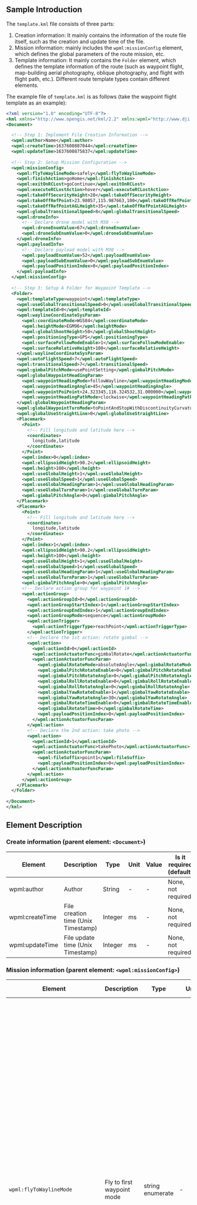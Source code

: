 
## Sample Introduction

The `template.kml` file consists of three parts:

1. Creation information: It mainly contains the information of the route file itself, such as the creation and update time of the file.
2. Mission information: mainly includes the `wpml:missionConfig` element, which defines the global parameters of the route mission, etc.
3. Template information: It mainly contains the `Folder` element, which defines the template information of the route (such as waypoint flight, map-building aerial photography, oblique photography, and flight with flight path, etc.). Different route template types contain different elements.

The example file of `template.kml` is as follows (take the waypoint flight template as an example):

```xml
<?xml version="1.0" encoding="UTF-8"?>
<kml xmlns="http://www.opengis.net/kml/2.2" xmlns:wpml="http://www.dji.com/wpmz/1.0.2">
<Document>

  <!-- Step 1: Implement File Creation Information -->
  <wpml:author>Name</wpml:author>
  <wpml:createTime>1637600807044</wpml:createTime>
  <wpml:updateTime>1637600875837</wpml:updateTime>
 
  <!-- Step 2: Setup Mission Configuration -->
  <wpml:missionConfig>
    <wpml:flyToWaylineMode>safely</wpml:flyToWaylineMode>
    <wpml:finishAction>goHome</wpml:finishAction>
    <wpml:exitOnRCLost>goContinue</wpml:exitOnRCLost>
    <wpml:executeRCLostAction>hover</wpml:executeRCLostAction>
    <wpml:takeOffSecurityHeight>20</wpml:takeOffSecurityHeight>
    <wpml:takeOffRefPoint>23.98057,115.987663,100</wpml:takeOffRefPoint>
    <wpml:takeOffRefPointAGLHeight>35</wpml:takeOffRefPointAGLHeight>
    <wpml:globalTransitionalSpeed>8</wpml:globalTransitionalSpeed>
    <wpml:droneInfo>
      <!-- Declare drone model with M30 -->
      <wpml:droneEnumValue>67</wpml:droneEnumValue>
      <wpml:droneSubEnumValue>0</wpml:droneSubEnumValue>
    </wpml:droneInfo>
    <wpml:payloadInfo>
      <!-- Declare payload model with M30 -->
      <wpml:payloadEnumValue>52</wpml:payloadEnumValue>
      <wpml:payloadSubEnumValue>0</wpml:payloadSubEnumValue>
      <wpml:payloadPositionIndex>0</wpml:payloadPositionIndex>
    </wpml:payloadInfo>
  </wpml:missionConfig>
 
  <!-- Step 3: Setup A Folder for Waypoint Template -->
  <Folder>
    <wpml:templateType>waypoint</wpml:templateType>
    <wpml:useGlobalTransitionalSpeed>0</wpml:useGlobalTransitionalSpeed>
    <wpml:templateId>0</wpml:templateId>
    <wpml:waylineCoordinateSysParam>
      <wpml:coordinateMode>WGS84</wpml:coordinateMode>
      <wpml:heightMode>EGM96</wpml:heightMode>
      <wpml:globalShootHeight>50</wpml:globalShootHeight>
      <wpml:positioningType>GPS</wpml:positioningType>
      <wpml:surfaceFollowModeEnable>1</wpml:surfaceFollowModeEnable>
      <wpml:surfaceRelativeHeight>100</wpml:surfaceRelativeHeight>
    </wpml:waylineCoordinateSysParam>
    <wpml:autoFlightSpeed>7</wpml:autoFlightSpeed>
    <wpml:transitionalSpeed>7</wpml:transitionalSpeed>
    <wpml:gimbalPitchMode>usePointSetting</wpml:gimbalPitchMode>
    <wpml:globalWaypointHeadingParam>
      <wpml:waypointHeadingMode>followWayline</wpml:waypointHeadingMode>
      <wpml:waypointHeadingAngle>45</wpml:waypointHeadingAngle>
      <wpml:waypointPoiPoint>24.323345,116.324532,31.000000</wpml:waypointPoiPoint>
      <wpml:waypointHeadingPathMode>clockwise</wpml:waypointHeadingPathMode>
    </wpml:globalWaypointHeadingParam>
    <wpml:globalWaypointTurnMode>toPointAndStopWithDiscontinuityCurvature</wpml:globalWaypointTurnMode>
    <wpml:globalUseStraightLine>0</wpml:globalUseStraightLine>
    <Placemark>
      <Point>
        <!-- Fill longitude and latitude here -->
        <coordinates>
          longitude,latitude
        </coordinates>
      </Point>
      <wpml:index>0</wpml:index>
      <wpml:ellipsoidHeight>90.2</wpml:ellipsoidHeight>
      <wpml:height>100</wpml:height>
      <wpml:useGlobalHeight>1</wpml:useGlobalHeight>
      <wpml:useGlobalSpeed>1</wpml:useGlobalSpeed>
      <wpml:useGlobalHeadingParam>1</wpml:useGlobalHeadingParam>
      <wpml:useGlobalTurnParam>1</wpml:useGlobalTurnParam>
      <wpml:gimbalPitchAngle>0</wpml:gimbalPitchAngle>
    </Placemark>
    <Placemark>
      <Point>
        <!-- Fill longitude and latitude here -->
        <coordinates>
          longitude,latitude
        </coordinates>
      </Point>
      <wpml:index>1</wpml:index>
      <wpml:ellipsoidHeight>90.2</wpml:ellipsoidHeight>
      <wpml:height>100</wpml:height>
      <wpml:useGlobalHeight>1</wpml:useGlobalHeight>
      <wpml:useGlobalSpeed>1</wpml:useGlobalSpeed>
      <wpml:useGlobalHeadingParam>1</wpml:useGlobalHeadingParam>
      <wpml:useGlobalTurnParam>1</wpml:useGlobalTurnParam>
      <wpml:gimbalPitchAngle>0</wpml:gimbalPitchAngle>
      <!-- Declare action group for waypoint 1# -->
      <wpml:actionGroup>
        <wpml:actionGroupId>0</wpml:actionGroupId>
        <wpml:actionGroupStartIndex>1</wpml:actionGroupStartIndex>
        <wpml:actionGroupEndIndex>1</wpml:actionGroupEndIndex>
        <wpml:actionGroupMode>sequence</wpml:actionGroupMode>
        <wpml:actionTrigger>
          <wpml:actionTriggerType>reachPoint</wpml:actionTriggerType>
        </wpml:actionTrigger>
        <!-- Declare the 1st action: rotate gimbal -->
        <wpml:action>
          <wpml:actionId>0</wpml:actionId>
          <wpml:actionActuatorFunc>gimbalRotate</wpml:actionActuatorFunc>
          <wpml:actionActuatorFuncParam>
            <wpml:gimbalRotateMode>absoluteAngle</wpml:gimbalRotateMode>
            <wpml:gimbalPitchRotateEnable>0</wpml:gimbalPitchRotateEnable>
            <wpml:gimbalPitchRotateAngle>0</wpml:gimbalPitchRotateAngle>
            <wpml:gimbalRollRotateEnable>0</wpml:gimbalRollRotateEnable>
            <wpml:gimbalRollRotateAngle>0</wpml:gimbalRollRotateAngle>
            <wpml:gimbalYawRotateEnable>1</wpml:gimbalYawRotateEnable>
            <wpml:gimbalYawRotateAngle>30</wpml:gimbalYawRotateAngle>
            <wpml:gimbalRotateTimeEnable>0</wpml:gimbalRotateTimeEnable>
            <wpml:gimbalRotateTime>0</wpml:gimbalRotateTime>
            <wpml:payloadPositionIndex>0</wpml:payloadPositionIndex>
          </wpml:actionActuatorFuncParam>
        </wpml:action>
        <!-- Declare the 2nd action: take photo -->
        <wpml:action>
          <wpml:actionId>1</wpml:actionId>
          <wpml:actionActuatorFunc>takePhoto</wpml:actionActuatorFunc>
          <wpml:actionActuatorFuncParam>
            <wpml:fileSuffix>point1</wpml:fileSuffix>
            <wpml:payloadPositionIndex>0</wpml:payloadPositionIndex>
          </wpml:actionActuatorFuncParam>
        </wpml:action>
      </wpml:actionGroup>
    </Placemark>
  </Folder>
 
</Document>
</kml>
```



## Element Description

### Create information (parent element: `<Document>`)

| Element         | Description                         | Type    | Unit | Value | Is it required (default) | Product Support     |
| --------------- | ----------------------------------- | ------- | ---- | ----- | ------------------------ | ------------------- |
| wpml:author     | Author                              | String  | -    | -     | None, not required       | M300 RTK, M30/M30T, M3E/M3T/M3M |
| wpml:createTime | File creation time (Unix Timestamp) | Integer | ms   | -     | None, not required       | M300 RTK, M30/M30T, M3E/M3T/M3M |
| wpml:updateTime | File update time (Unix Timestamp)   | Integer | ms   | -     | None, not required       | M300 RTK, M30/M30T, M3E/M3T/M3M |

### Mission information (parent element: `<wpml:missionConfig>`)

| Element                       | Description                                             | Type             | Unit <div style="width: 50pt"/> | Value                                                        | Is it required (default) | Product Support     |
| ----------------------------- | ------------------------------------------------------- | ---------------- | ----- | ------------------------------------------------------------ | ------------------------ | ------------------- |
| `wpml:flyToWaylineMode`       | Fly to first waypoint mode                              | string enumerate | -     | `safely`: The aircraft in safe mode<br /> (M300) takes off, ascends to the altitude of the first waypoint, and then flies level to the first waypoint. If the first waypoint is lower than the take-off point, after takeoff, it will level fly to the top of the first waypoint and then descend. <br /> (M30) The aircraft takes off, rises to the altitude of the first waypoint, and then flies level to the first waypoint. If the first waypoint is lower than the "safe take-off altitude", after taking off to the "safe take-off altitude", level flight to the first waypoint and then descend. Note that the "safe takeoff altitude" only takes effect when the aircraft is not taking off. <br /><br />`pointToPoint`: In tilt flight mode<br /> (M300), after the aircraft takes off, it tilts to the first waypoint. <br /> (M30) The aircraft takes off to the "safe take-off altitude", and then ramps to the first waypoint. If the altitude of the first waypoint is lower than the "safe take-off altitude", it will first level flight and then descend. | Required                 | M300 RTK, M30/M30T, M3E/M3T/M3M |
| `wpml:finishAction`           | The action when finish mission                          | string enumerate | -     | `goHome`: After the aircraft completes the route task, exit the route mode and return to home. noAction: After the aircraft completes the route task, it exits the route mode. <br />`autoLand`: After the aircraft completes the route task, it exits the route mode and lands on the spot. <br />`gotoFirstWaypoint`: After the aircraft completes the route task, it will immediately fly to the starting point of the route, and exit route mode when it arrives. <br />*Note: During the execution of the above actions, if the aircraft exits the route mode and enters the runaway state, the runaway action will be executed first.* | Required                 | M300 RTK, M30/M30T, M3E/M3T/M3M |
| wpml:exitOnRCLost             | Whether to continue to execute the route out of control | string enumerate | -     | goContinue: Continue to execute the wayline<br />executeLostAction: Exit the route and execute the runaway action<br />`goContinue`: Continue to execute the wayline<br />`executeLostAction`: Exit the route and execute the runaway action | Required                 | M300 RTK, M30/M30T, M3E/M3T/M3M |
| wpml:executeRCLostAction      | Type of disconnect action                               | string enumerate | -     | `goBack`: Go back. The aircraft is flying from the out-of-control position to the take-off point<br />`landing`: landing. The aircraft landed in place from an out-of-control position<br />`hover`: hover. The aircraft is hovering from an out-of-control position |    None. When the `wpml:exitOnRCLost` is `executeLostAction`, it is required.              | M300 RTK, M30/M30T, M3E/M3T/M3M |
| wpml:takeOffSecurityHeight    | Safe takeoff altitude                                   | Float            | m     | [1.5, 1500] (Altitude mode: relative to takeoff point altitude)<br /> *Note: After the aircraft takes off, climb to this altitude first, and then fly to the first waypoint according to the setting of "Fly to the first waypoint mode". This element only takes effect when the aircraft is not taking off.* | 1.5                      | M30/M30T, M3E/M3T/M3M          |
| wpml:globalTransitionalSpeed  | Global route transition speed                           | Float            | m/s   | > 0<br />*Note: The speed at which the aircraft flies to the first waypoint of each route. When the route mission is interrupted, the speed of the aircraft recovering from the current position to the interruption point.* | Required                 | M300 RTK, M30/M30T, M3E/M3T/M3M |
| wpml:takeOffRefPoint<x,y,z>   | reference take-off point                                | Float            | °,  °,  m | [-90,90],[-180,180],unlimited<br />*Note: "Reference Takeoff Point" is only for reference of route planning. When the aircraft executes the route, the actual takeoff point of the aircraft shall prevail, and the height of the ellipsoid shall be used.* | None，Not Required       | M30/M30T, M3E/M3T/M3M          |
| wpml:takeOffRefPointAGLHeight | The altitude of the reference take-off point            | Float            | m     | *Note: The altitude of "reference take-off point" corresponds to the ellipsoid height in "reference take-off point".* | None，Not Required       | M30/M30T, M3E/M3T/M3M          |
| wpml:droneInfo                | Aircraft type information                               | -                | -     | -                                                            | -                        | M300 RTK, M30/M30T, M3E/M3T/M3M |
| wpml:payloadInfo              | Payload information                                     | -                | -     | -                                                            | -                        | M300 RTK, M30/M30T, M3E/M3T/M3M |

### Template information (parent element: `<Folder>`)

#### Template common elements（parent element：`<Folder>`）

| Element                        | Description                                                  | Type             | Unit | Value                                                        | Is it required (default) | Product Support     |
| ------------------------------ | ------------------------------------------------------------ | ---------------- | ---- | ------------------------------------------------------------ | ------------------------ | ------------------- |
| wpml:templateType              | Predefined Template Type<br />*Note: Templates provide users with a solution for quickly generating routes. The user fills in the template Element, and then imports the DJI support client (such as DJI Pilot) to quickly generate an executable mapping/inspection route.* | string enumerate | -    | `waypoint`<br />`mapping2d`<br /> `mapping3d`<br />`mappingStrip` | Required                 | M300 RTK, M30/M30T, M3E/M3T/M3M |
| wpml:templateId                | Template ID<br />*Note: This ID is unique within a kmz file. It is recommended to start monotonically and continuously increase from 0. In the template.kml and waylines.wpml files, this id will be used to associate the template with the generated executable routes.* | Integer          | -    | [0, 65535]                                                   | Required                 | M300 RTK, M30/M30T, M3E/M3T/M3M |
| wpml:autoFlightSpeed           | Global flight speed                                          | Float            | m/s  | (0, the maximum flight speed]<br />*Note: The maximum flight speed of different models is different. This Element defines the target flight speed of the aircraft in the entire route generated by this template. If an additional The Element of the waypoint, the local definition will override the global definition.* | Required                 | M300 RTK, M30/M30T, M3E/M3T/M3M |
| wpml:waylineCoordinateSysParam | Coordinate system parameters                                 | -                | -    | -                                                            | -                        | M300 RTK, M30/M30T, M3E/M3T/M3M |
| wpml:payloadParam              | Payload parameters                                           | -                | -    | -                                                            | -                        | M300 RTK, M30/M30T, M3E/M3T/M3M |

#### Waypoint Flight Template Element (Parent Element: `<Folder>`)

| Element                         | Description                                                  | Type             | Unit | Value                                                        | Is it required (default)                                     | Product Support     |
| ------------------------------- | ------------------------------------------------------------ | ---------------- | ---- | ------------------------------------------------------------ | ------------------------------------------------------------ | ------------------- |
| wpml:globalWaypointTurnMode     | Global Waypoint Type (Global Waypoint Turn Mode)             | string enumerate | -    | `coordinateTurn`: Coordinate turn, but point, turn ahead<br />`toPointAndStopWithDiscontinuityCurvature`: Fly in a straight line, the aircraft will stop at the point<br />`toPointAndStopWithContinuityCurvature`: curve flight, the aircraft will stop at the point<br />`toPointAndPassWithContinuityCurvature`: Curve flight, the aircraft will stop at the point | Required                                                     | M300 RTK, M30/M30T, M3E/M3T/M3M |
| wpml:globalUseStraightLine      | Whether the global segment trajectory is as close to a straight line as possible | Boolean          |      | 0: The trajectory of the flight segment is a curve in the whole process<br />1: The trajectory of the flight segment should be as close as possible to the line connecting the two points | Required<br />*Note: Required if and only if "wpml:globalWaypointTurnMode" is set to "toPointAndStopWithContinuityCurvature" or "toPointAndPassWithContinuityCurvature". If the Element of a waypoint is additionally defined, the local definition will override the global definition.* | M30/M30T, M3E/M3T/M3M          |
| wpml:gimbalPitchMode            | Gimbal Pitch Control Mode                                    | string enumerate | -    | `manual`: Manual control. When the aircraft is flying from one waypoint to the next, the user can manually control the pitch angle of the gimbal; if there is no user control, the gimbal pitch angle when flying away from the waypoint is maintained. <br />`usePointSetting`: Set according to each waypoint. When the aircraft flies from one waypoint to the next, the pitch angle of the gimbal transitions evenly to the pitch angle of the next waypoint. | Required                                                     | M300 RTK, M30/M30T, M3E/M3T/M3M |
| wpml:ellipsoidHeight            | Global route height (ellipsoid height)<br />*Note: This Element is used in conjunction with "wpml:height", which are expressions of different elevation reference planes at the same location.* | Float            | m    | -                                                            | Required                                                     | M300 RTK, M30/M30T, M3E/M3T/M3M |
| wpml:height                     | Global route height (EGM96 altitude/relative take-off point height/AGL relative ground height)<br />*Note: This Element is used in conjunction with "wpml:ellipsoidHeight", which are expressions of different elevation reference planes at the same location.* | Float            | m    | -                                                            | Required                                                     | M300 RTK, M30/M30T, M3E/M3T/M3M |
| wpml:globalWaypointHeadingParam | Global yaw angle mode parameters                             | -                | -    | -                                                            | -                                                            | M300 RTK, M30/M30T, M3E/M3T/M3M |
| Placemark(Point)                | Waypoint information (including waypoint latitude, longitude and altitude, etc.) | -                | -    | -                                                            | -                                                            | M300 RTK, M30/M30T, M3E/M3T/M3M |

#### Mapping Aerial Template Element (Parent Element: `<Placemark>`)

| Element                      | Description                                                                                                                                                                                                                                                     | Type             | Unit | Value                                                        | Is it required (default) | Product Support     |
| ---------------------------- |-----------------------------------------------------------------------------------------------------------------------------------------------------------------------------------------------------------------------------------------------------------------| ---------------- | ---- | ------------------------------------------------------------ | ------------------------ | ------------------- |
| wpml:caliFlightEnable        | Whether to enable calibration flight<br />* Note: only applicable to M300 RTK and L1 models                                                                                                                                                                      | Boolean          | -    | 0: Disable<br />1: Enable, the inertial navigation calibration is automatically performed on the route to ensure the accuracy of the model. At the end of the route, there will be three acceleration and deceleration flights, and the curve of the route will automatically expand outward for acceleration and deceleration flight. If the route is too long, the acceleration and deceleration will be evenly inserted, and the flight time will not exceed 100s after each calibration. | -                        | M300 RTK             |
| wpml:elevationOpimizeEnable  | Whether to enable elevation optimization                                                                                                                                                                                                                        | Boolean          | -    | 0: Disable<br />1: Enable, the aircraft will fly to the center of the survey area to collect a set of tilted photos after the flight route is completed to optimize the elevation accuracy. | Required                 | M300 RTK, M30/M30T, M3E/M3T/M3M |
| wpml:smartObliqueEnable      | Whether to enable Smart Posing<br />*Note: Only applicable to M300 RTK and P1 models*                                                                                                                                                                            | Boolean          | -    | 0: Disabled<br />1: Enabled, the aircraft can take orthophoto and oblique photos by swinging the gimbal during a single aerial photography task. | -                        | M300 RTK, M3E/M3T/M3M             |
| wpml:smartObliqueGimbalPitch | Smart Pose Shooting Pitch Angle<br />*Note: Only applicable to M300 RTK and P1 models. The recommended input range of the P1 model gimbal is [-90, -45].*                                                                                                        | Integer          | °    | Corresponding model gimbal swivel range                      | -                        | M300 RTK, M3E/M3T/M3M             |
| wpml:shootType               | Photo mode (timed or fixed distance)                                                                                                                                                                                                                            | string enumerate | -    | time: take photos at equal time<br />distance: take photos at equal intervals<br />*Note: It is recommended to use "time" to take photos at equal time. Define "photographing mode", "overlap rate" and "flying speed" in the template.kml file, and write the interval time or interval distance after calculation into wayslines.wpml.* | Required                 | M300 RTK, M30/M30T, M3E/M3T/M3M |
| wpml:direction               | route direction                                                                                                                                                                                                                                                 | Integer          | °    | [0, 360]                                                     | Required                 | M300 RTK, M30/M30T, M3E/M3T/M3M |
| wpml:margin                  | Expansion distance outside the survey area                                                                                                                                                                                                                      | Integer          | m    | -                                                            | Required                 | M300 RTK, M30/M30T, M3E/M3T/M3M |
| wpml:overlap                 | Overlap rate parameter                                                                                                                                                                                                                                          | -                | -    | -                                                            | -                        | M300 RTK, M30/M30T, M3E/M3T/M3M |
| wpml:ellipsoidHeight         | Global route height (ellipsoid height)<br />*Note: This Element is used in conjunction with "wpml:height", which are expressions of different elevation reference planes at the same location.*                                                                 | Float            | m    | -                                                            | Required                 | M300 RTK, M30/M30T, M3E/M3T/M3M |
| wpml:height                  | Global route height (EGM96 altitude/relative take-off point height/AGL relative ground height)<br />*Note: This Element is used in conjunction with "wpml:ellipsoidHeight", which are expressions of different elevation reference planes at the same location.* | Float            | m    | -                                                            | Required                 | M300 RTK, M30/M30T, M3E/M3T/M3M |
| Polygon                      | Survey area polygon<br />*Note: The format here is "*`<Polygon> <outerBoundaryIs> <LinearRing> <coordinates> longitude,latitude,0 longitude,latitude,0 longitude,latitude,0 </coordinates> </LinearRing> </outerBoundaryIs> </Polygon>`”                          | -                | -    | -                                                            | -                        | M300 RTK, M30/M30T, M3E/M3T/M3M |

#### Oblique Photography Template Element (Parent Element: `<Placemark>`)

| Element                  | Description                                                  | Type             | Unit | Value                                                        | Is it required (default) | Product Support     |
| ------------------------ | ------------------------------------------------------------ | ---------------- | ---- | ------------------------------------------------------------ | ------------------------ | ------------------- |
| wpml:caliFlightEnable    | Whether to enable calibration flight<br />*Note: only applicable to M300 RTK and L1 models* | Boolean          | -    | 0: Disable<br />1: Enable, the inertial navigation calibration is automatically performed on the route to ensure the accuracy of the model. At the end of the route, there will be three acceleration and deceleration flights, and the curve of the route will automatically expand outward for acceleration and deceleration flight. If the route is too long, the acceleration and deceleration will be evenly inserted, and the flight time will not exceed 100s after each calibration. | -                        | M300 RTK             |
| wpml:inclinedGimbalPitch | Gimbal pitch angle (tilt)                                    | Integer          | °    | *Note: The rotation range of different gimbal is different. The oblique photography template will be generated with five routes, one of which captures orthophoto images and four of which capture oblique images. This Element is used to set the tilt angle of the gimbal during oblique image capture.* | Required                 | M300 RTK, M30/M30T, M3E/M3T/M3M |
| wpml:inclinedFlightSpeed | route flight speed (tilt)                                    | Float            | m/s  | (0, the maximum flight speed of this aircraft ]<br />*Note: The maximum flight speed of different aircraft types is different. The oblique photography template will generate five routes, of which 1 captures orthophoto images and 4 captures oblique images. Element is used to set the flying target speed during oblique image acquisition.* | Required                 | M300 RTK, M30/M30T, M3E/M3T/M3M |
| wpml:shootType           | Photo mode (timed or fixed distance)                         | string enumerate | -    | time: take photos at equal time <br />distance: take photos at equal intervals<br />*Note: It is recommended to use "time" to take photos at equal time. Define "photographing mode", "overlap rate" and "flying speed" in the template.kml file, and write the interval time or interval distance after calculation into wayslines.wpml.* | Required                 | M300 RTK, M30/M30T, M3E/M3T/M3M |
| wpml:direction           | route direction                                              | Integer          | °    | [0, 360]                                                     | Required                 | M300 RTK, M30/M30T, M3E/M3T/M3M |
| wpml:margin              | Expansion distance outside the survey area                   | Integer          | m    | -                                                            | Required                 | M300 RTK, M30/M30T, M3E/M3T/M3M |
| wpml:overlap             | Overlap rate parameter                                       | -                | -    | -                                                            | -                        | M300 RTK, M30/M30T, M3E/M3T/M3M |
| wpml:ellipsoidHeight     | Global route height (ellipsoid height)<br />*Note: This Element is used in conjunction with "wpml:height", which are expressions of different elevation reference planes at the same location.* | Float            | m    | -                                                            | Required                 | M300 RTK, M30/M30T, M3E/M3T/M3M |
| wpml:height              | Global route height (EGM96 altitude/relative take-off point height/AGL relative ground height)<br />*Note: This Element is used in conjunction with "wpml:ellipsoidHeight", which are expressions of different elevation reference planes at the same location.* | Float            | m    | -                                                            | Required                 | M300 RTK, M30/M30T, M3E/M3T/M3M |
| Polygon                  | Survey area polygon<br />*Note: The format here is "*`<Polygon> <outerBoundaryIs> <LinearRing> <coordinates> longitude,latitude,0 longitude,latitude,0 longitude,latitude,0 </coordinates> </LinearRing> </outerBoundaryIs> </Polygon>`” | -                | -    | -                                                            | -                        | M300 RTK, M30/M30T, M3E/M3T/M3M |

#### Strip Flight Template Element (Parent Element: `<Placemark>`)

| Element                  | Description                                                  | Type             | Unit | Value                                                        | Is it required (default) | Product Support     |
| ------------------------ | ------------------------------------------------------------ | ---------------- | ---- | ------------------------------------------------------------ | ------------------------ | ------------------- |
| wpml:caliFlightEnable    | Whether to enable calibration flight                         | Boolean          | -    | 0：Disable<br />1：Enable                                    | Required                 | M300 RTK, M30/M30T, M3E/M3T/M3M |
| wpml:shootType           | Photo mode (timed or fixed distance)                         | string enumerate | -    | `time`: take photos at equal time <br />`distance`: take photos at equal intervals* Note: It is recommended to use "time" to take photos at equal time. Define "photographing mode", "overlap rate" and "flying speed" in the template.kml file, and write the interval time or interval distance after calculation into wayslines.wpml. | Required                 | M300 RTK, M30/M30T, M3E/M3T/M3M |
| wpml:direction           | route direction                                              | Integer          | °    | [0, 360]                                                     | Required                 | M300 RTK, M30/M30T, M3E/M3T/M3M |
| wpml:margin              | Expansion distance outside the survey area                   | Float            | m    | -                                                            | Required                 | M300 RTK, M30/M30T, M3E/M3T/M3M |
| wpml:singleLineEnable    | Whether to enable single route flight                        | Boolean          | -    | 0：disable<br />1：enable                                    | Required                 | M300 RTK, M30/M30T, M3E/M3T/M3M |
| wpml:cuttingDistance     | Route length of each sub strip                               | Float            | m    | -                                                            | Required                 | M300 RTK, M30/M30T, M3E/M3T/M3M |
| wpml:boundaryOptimEnable | Whether to enable edge optimization                          | Boolean          | -    | 0：disable<br />1：enable                                    | Required                 | M300 RTK, M30/M30T, M3E/M3T/M3M |
| wpml:leftExtend          | Extending distance on the left side of the strip flight      | Integer          | m    | -                                                            | Required                 | M300 RTK, M30/M30T, M3E/M3T/M3M |
| wpml:rightExtend         | Extending distance on the right side of the strip flight     | Integer          | m    | -                                                            | Required                 | M300 RTK, M30/M30T, M3E/M3T/M3M |
| wpml:includeCenterEnable | whether to include centerline                                | Boolean          | -    | 0：not include<br />1：include                               | Required                 | M300 RTK, M30/M30T, M3E/M3T/M3M |
| wpml:overlap             | Overlap rate parameter                                       | -                | -    | -                                                            | -                        | M300 RTK, M30/M30T, M3E/M3T/M3M |
| wpml:ellipsoidHeight     | Global route height (ellipsoid height)<br />*Note: This Element is used in conjunction with "wpml:height", which are expressions of different elevation reference planes at the same location.* | Float            | m    | -                                                            | Required                 | M300 RTK, M30/M30T, M3E/M3T/M3M |
| wpml:height              | Global route height (EGM96 altitude/relative take-off point height/AGL relative ground height)<br />*Note: This Element is used in conjunction with "wpml:ellipsoidHeight", which are expressions of different elevation reference planes at the same location.* | Float            | m    | -                                                            | Required                 | M300 RTK, M30/M30T, M3E/M3T/M3M |
| LineString               | Waypoint information<br />*Note: The format here is "*`<LineString> <coordinates> longitude,latitude,0 longitude,latitude,0 longitude,latitude,0 </coordinates> </LineString>`" | -                | -    | -                                                            | -                        | M300 RTK, M30/M30T, M3E/M3T/M3M |

### Waypoint Info (Parent Element: `<Placemark>`)
| Element                    | Name                                                         | Type  | unit | Value                                                        | Is it required (default)                                     | Product Support    |
| -------------------------- | ------------------------------------------------------------ | ----- | ---- | ------------------------------------------------------------ | ------------------------------------------------------------ | ------------------ |
| Point                      | The format is as follows.`<Point> <coordinates> Longitude, Latitude </coordinates> </Point>` | float | °,°  | [-90,90],[-180,180]                                          | Yes                                                          | M300 RTK, M30/M30T, M3E/M3T/M3M |
| wpml:index                 | Waypoint number.<br />*Note: This ID is unique within a route. The sequence number must be monotonously and continuously increasing from 0.* | int   | -    | [0, 65535]                                                   | Yes                                                          | M300 RTK, M30/M30T, M3E/M3T/M3M |
| wpml:useGlobalHeight       | Whether to use global height                                 | bool  | -    | 0, 1                                                         | Yes                                                          | M300 RTK, M30/M30T, M3E/M3T/M3M |
| wpml:ellipsoidHeight       | Wayline height (WGS84 ellipsoid height)<br />*Note: This element is used in conjunction with "WPML:height", which is an expression of the reference plane at the same position with different elevations.* | float | m    | -                                                            | Yes<br />**Note: Required if and only if "wpml:useGlobalHeight" is 0.* | M300 RTK, M30/M30T, M3E/M3T/M3M |
| wpml:height                | Wayline height(EGM96 altitude/relative to take-off /AGL relative to ground)<br />*Note: This element is used in conjunction with "wpml:ellipsoidHeight", which is an expression of a different elevation reference plane at the same location.* | float | m    | -                                                            | Yes<br />*Note: Required if and only if "wpml:useGlobalHeight" is 0.* | M300 RTK, M30/M30T, M3E/M3T/M3M |
| wpml:useGlobalSpeed        | Whether to use global flight speed<br />*Note: The global flight speed is "wpml:autoFlightSpeed".* | bool  | -    | `0`: Do not use <br />`1`: use                               | Yes                                                          | M300 RTK, M30/M30T, M3E/M3T/M3M |
| wpml:waypointSpeed         | Waypoint flight speed                                        | float | m/s  | (0, Maximum flight speed of this drone]<br />*Note: Maximum flight speed varies between drones* | Yes<br />*Note: Required if "wpml:useGlobalSpeed" is 0.*     | M300 RTK, M30/M30T, M3E/M3T/M3M |
| wpml:useGlobalHeadingParam | Whether to use the global yaw mode parameter                 | bool  | -    | 0: do not use<br />1: use                                    | Yes                                                          | M300 RTK, M30/M30T, M3E/M3T/M3M |
| wpml:waypointHeadingParam  | waypoint heading param                                       | -     | -    | -                                                            | Yes<br />*Note: Required if “wpml:useGlobalHeadingParam” is 0.* | M300 RTK, M30/M30T, M3E/M3T/M3M |
| wpml:useGlobalTurnParam    | Whether to use global waypoint type (Global waypoint turn mode) | bool  | -    | 0: do not use<br />1: use                                    | Yes                                                          | M300 RTK, M30/M30T, M3E/M3T/M3M |
| wpml:waypointTurnParam     | waypoint turn param                                          | -     | -    | -                                                            | Yes<br />*Note: Required if “wpml:useGlobalTurnParam” is 0.* | M300 RTK, M30/M30T, M3E/M3T/M3M |
| wpml:useStraightLine       | Whether the segment fits a straight line                     | bool  | -    | 0: The whole trajectory of the segment is curved<br />1: The segment trajectory is as close to the line of two points as possible. | Yes<br />*Note: Required if "waypointTurnMode" in "wpml:waypointTurnParam" is set to "toPointAndStopWithContinuityCurvature" or "toPointAndPassWithContinuityCurvature". If this element is set, local definitions override global definitions.* | M300 RTK, M30/M30T, M3E/M3T/M3M         |
| wpml:gimbalPitchAngle      | gimbal pitch angle                                           | float | °    | The gimbal can be rotated to match the model.                | Yes<br />*Note: Required if “wpml:gimbalPitchMode” is “usePointSetting”.* | M300 RTK, M30/M30T, M3E/M3T/M3M |

### Coordinate Parameter Info (Parent Element: `<wpml:waylineCoordinateSysParam>`)

| Element                      | Name                                                         | Type  | unit | Value                                                        | Is it required (default)                                     | Product Support    |
| ---------------------------- | ------------------------------------------------------------ | ----- | ---- | ------------------------------------------------------------ | ------------------------------------------------------------ | ------------------ |
| wpml:coordinateMode          | Latitude and longitude coordinate system                     | enum  | -    | WGS84:Current fixed use<br />`WGS84`                         | Yes                                                          | M300 RTK, M30/M30T, M3E/M3T/M3M |
| wpml:heightMode              | Reference plane for waypoint elevation                       | enum  | -    | `EGM96`: Use the altitude editor.<br />`relativeToStartPoint`: Editing with relative point heights.<br />`aboveGroundLevel`: Using topographic data, editing under AGL. <br />realTimeFollowSurface: Using real-time follow surface mode. Only supported by M3E/M3T/M3M.| Yes                                                          | M300 RTK, M30/M30T, M3E/M3T/M3M |
| wpml:positioningType         | Latitude and longitude and altitude data sources             | enum  | -    | `GPS`: Location data is collected from GPS/BDS/GLONASS/GALILEO etc.<br />`RTKBaseStation`: When collecting location data, use RTK base station for differential positioning.<br />`QianXun`: When collecting location data, use Qianxun Network RTK for differential positioning.<br />`Custom` : When collecting location data, use custom RTK for differential positioning. | No<br />*Note:This element is only used to mark the source of the location data and does not affect the actual route execution.* | M300 RTK, M30/M30T, M3E/M3T/M3M |
| wpml:globalShootHeight       | Height of the aircraft above the subject surface (relative to ground height)<br />*Note: Only available for template types mapping2d, mapping3d, mappingStrip.* | float | m    | Used to calculate photo spacing and GSD                      | Yes                                                          | M300 RTK, M30/M30T, M3E/M3T/M3M |
| wpml:surfaceFollowModeEnable | Whether or not to start the surface following mode flight.<br />*Note: Only available for template types mapping2d, mapping3d, mappingStrip.* | bool  | -    | `0`: disable<br>                                             | Yes                                                          | M300 RTK, M30/M30T, M3E/M3T/M3M |
| wpml:surfaceRelativeHeight   | Surface following mode flight height above the ground (high relative to the ground).<br />*Note: Only available for template types mapping2d, mapping3d, mappingStrip.* | float | m    | -                                                            | Yes<br />*Note: Required if wpml:surfaceFollowModeEnable is 1.* | M300 RTK, M30/M30T, M3E/M3T/M3M |